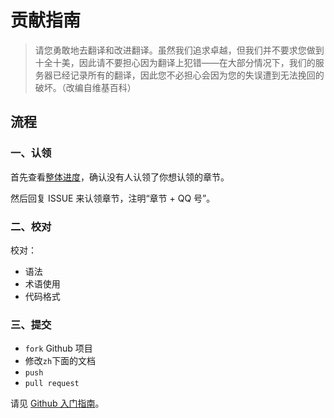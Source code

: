# 贡献指南

> 请您勇敢地去翻译和改进翻译。虽然我们追求卓越，但我们并不要求您做到十全十美，因此请不要担心因为翻译上犯错——在大部分情况下，我们的服务器已经记录所有的翻译，因此您不必担心会因为您的失误遭到无法挽回的破坏。（改编自维基百科）

## 流程

### 一、认领

首先查看[整体进度](https://github.com/apachecn/zeppelin-doc-zh/)，确认没有人认领了你想认领的章节。

然后回复 ISSUE 来认领章节，注明“章节 + QQ 号”。

### 二、校对

校对：

+ 语法
+ 术语使用
+ 代码格式

### 三、提交

+ `fork` Github 项目
+ 修改`zh`下面的文档
+ `push`
+ `pull request`

请见 [Github 入门指南](https://interview.apachecn.org/GitHub/)。
